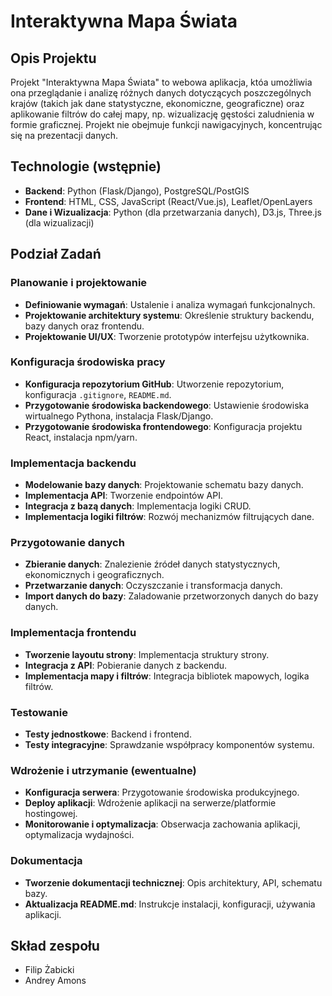 # Interaktywna Mapa Świata

## Opis Projektu
Projekt "Interaktywna Mapa Świata" to webowa aplikacja, któa umożliwia ona przeglądanie i analizę różnych danych dotyczących poszczególnych krajów (takich jak dane statystyczne, ekonomiczne, geograficzne) oraz aplikowanie filtrów do całej mapy, np. wizualizację gęstości zaludnienia w formie graficznej. Projekt nie obejmuje funkcji nawigacyjnych, koncentrując się na prezentacji danych.

## Technologie (wstępnie)
- **Backend**: Python (Flask/Django), PostgreSQL/PostGIS
- **Frontend**: HTML, CSS, JavaScript (React/Vue.js), Leaflet/OpenLayers
- **Dane i Wizualizacja**: Python (dla przetwarzania danych), D3.js, Three.js (dla wizualizacji)

## Podział Zadań

### Planowanie i projektowanie
- **Definiowanie wymagań**: Ustalenie i analiza wymagań funkcjonalnych.
- **Projektowanie architektury systemu**: Określenie struktury backendu, bazy danych oraz frontendu.
- **Projektowanie UI/UX**: Tworzenie prototypów interfejsu użytkownika.

### Konfiguracja środowiska pracy
- **Konfiguracja repozytorium GitHub**: Utworzenie repozytorium, konfiguracja `.gitignore`, `README.md`.
- **Przygotowanie środowiska backendowego**: Ustawienie środowiska wirtualnego Pythona, instalacja Flask/Django.
- **Przygotowanie środowiska frontendowego**: Konfiguracja projektu React, instalacja npm/yarn.

### Implementacja backendu
- **Modelowanie bazy danych**: Projektowanie schematu bazy danych.
- **Implementacja API**: Tworzenie endpointów API.
- **Integracja z bazą danych**: Implementacja logiki CRUD.
- **Implementacja logiki filtrów**: Rozwój mechanizmów filtrujących dane.

### Przygotowanie danych
- **Zbieranie danych**: Znalezienie źródeł danych statystycznych, ekonomicznych i geograficznych.
- **Przetwarzanie danych**: Oczyszczanie i transformacja danych.
- **Import danych do bazy**: Zaladowanie przetworzonych danych do bazy danych.

### Implementacja frontendu
- **Tworzenie layoutu strony**: Implementacja struktury strony.
- **Integracja z API**: Pobieranie danych z backendu.
- **Implementacja mapy i filtrów**: Integracja bibliotek mapowych, logika filtrów.

### Testowanie
- **Testy jednostkowe**: Backend i frontend.
- **Testy integracyjne**: Sprawdzanie współpracy komponentów systemu.

### Wdrożenie i utrzymanie (ewentualne)
- **Konfiguracja serwera**: Przygotowanie środowiska produkcyjnego.
- **Deploy aplikacji**: Wdrożenie aplikacji na serwerze/platformie hostingowej.
- **Monitorowanie i optymalizacja**: Obserwacja zachowania aplikacji, optymalizacja wydajności.

### Dokumentacja
- **Tworzenie dokumentacji technicznej**: Opis architektury, API, schematu bazy.
- **Aktualizacja README.md**: Instrukcje instalacji, konfiguracji, używania aplikacji.

## Skład zespołu
- Filip Żabicki
- Andrey Amons
